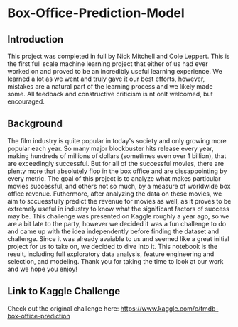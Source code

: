 # Box-Office-Prediction-Model

## Introduction
This project was completed in full by Nick Mitchell and Cole Leppert. This is the first full scale machine learning project that either of us had ever worked on and proved to be an incredibly useful learning experience. We learned a lot as we went and truly gave it our best efforts, however, mistakes are a natural part of the learning process and we likely made some. All feedback and constructive criticism is nt onlt welcomed, but encouraged.


## Background
The film industry is quite popular in today's society and only growing more popular each year. So many major blockbuster hits release every year, making hundreds of millions of dollars (sometimes even over 1 billion), that are exceedingly successful. But for all of the successful movies, there are plenty more that absolutely flop in the box office and are dissappointing by every metric. The goal of this project is to analyze what makes particular movies successful, and others not so much, by a measure of worldwide box office revenue. Futhermore, after analyzing the data on these movies, we aim to sccuessfully predict the revenue for movies as well, as it proves to be extremely useful in industry to know what the significant factors of success may be. This challenge was presented on Kaggle roughly a year ago, so we are a bit late to the party, however we decided it was a fun challenge to do and came up with the idea independently before finding the dataset and challenge. Since it was already avaiable to us and seemed like a great initial project for us to take on, we decided to dive into it. This notebook is the result, including full exploratory data analysis, feature engineering and selection, and modeling. Thank you for taking the time to look at our work and we hope you enjoy!


## Link to Kaggle Challenge
Check out the original challenge here:
https://www.kaggle.com/c/tmdb-box-office-prediction
